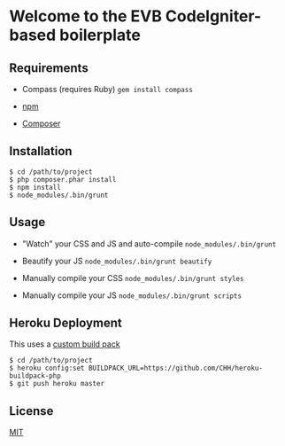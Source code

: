 # Welcome to the EVB CodeIgniter-based boilerplate

## Requirements

* Compass (requires Ruby) ```gem install compass```

* [npm](http://nodejs.org/)

* [Composer](http://getcomposer.org)

## Installation

```
$ cd /path/to/project
$ php composer.phar install
$ npm install
$ node_modules/.bin/grunt
```

## Usage

* "Watch" your CSS and JS and auto-compile ```node_modules/.bin/grunt```

* Beautify your JS ```node_modules/.bin/grunt beautify```

* Manually compile your CSS ```node_modules/.bin/grunt styles```

* Manually compile your JS ```node_modules/.bin/grunt scripts```

## Heroku Deployment

This uses a [custom build pack](https://github.com/CHH/heroku-buildpack-php)

```
$ cd /path/to/project
$ heroku config:set BUILDPACK_URL=https://github.com/CHH/heroku-buildpack-php
$ git push heroku master
```

## License

[MIT](LICENSE)
